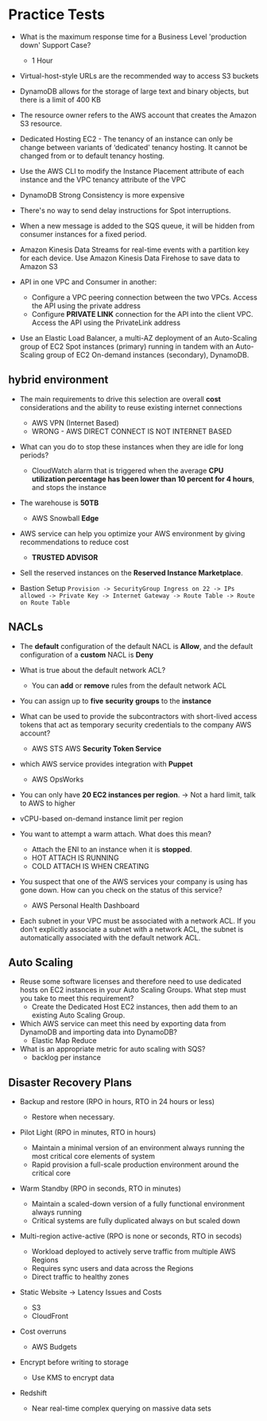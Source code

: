 # Practice Tests

* What is the maximum response time for a Business Level 'production down' Support Case?
    * 1 Hour
* Virtual-host-style URLs are the recommended way to access S3 buckets
* DynamoDB allows for the storage of large text and binary objects, but there is a limit of 400 KB
* The resource owner refers to the AWS account that creates the Amazon S3 resource.

* Dedicated Hosting EC2 - The tenancy of an instance can only be change between variants of ‘dedicated' tenancy hosting. It cannot be changed from or to default tenancy hosting.
* Use the AWS CLI to modify the Instance Placement attribute of each instance and the VPC tenancy attribute of the VPC

* DynamoDB Strong Consistency is more expensive
* There's no way to send delay instructions for Spot interruptions.
* When a new message is added to the SQS queue, it will be hidden from consumer instances for a fixed period.



* Amazon Kinesis Data Streams for real-time events with a partition key for each device. Use Amazon Kinesis Data Firehose to save data to Amazon S3

* API in one VPC and Consumer in another:
  * Configure a VPC peering connection between the two VPCs. Access the API using the private address
  * Configure **PRIVATE LINK** connection for the API into the client VPC. Access the API using the PrivateLink address


* Use an Elastic Load Balancer, a multi-AZ deployment of an Auto-Scaling group of EC2 Spot instances (primary) running in tandem with an Auto-Scaling group of EC2 On-demand instances (secondary), DynamoDB.



## hybrid **environment**

* The main requirements to drive this selection are overall **cost** considerations and the ability to reuse existing internet connections
  * AWS VPN (Internet Based)
  * WRONG - AWS DIRECT CONNECT IS NOT INTERNET BASED

* What can you do to stop these instances when they are idle for long periods?
  * CloudWatch alarm that is triggered when the average **CPU utilization percentage has been lower than 10 percent for 4 hours**, and stops the instance

* The warehouse is **50TB**
  * AWS Snowball **Edge**

* AWS service can help you optimize your AWS environment by giving recommendations to reduce cost
  * **TRUSTED ADVISOR**

* Sell the reserved instances on the **Reserved Instance Marketplace**.

* Bastion Setup `Provision -> SecurityGroup Ingress on 22 -> IPs allowed -> Private Key -> Internet Gateway -> Route Table -> Route on Route Table`

## NACLs

* The **default** configuration of the default NACL is **Allow**, and the default configuration of a **custom** NACL is **Deny**
* What is true about the default network ACL?
  * You can **add** or **remove** rules from the default network ACL

* You can assign up to **five** **security** **groups** to the **instance**

* What can be used to provide the subcontractors with short-lived access tokens that act as temporary security credentials to the company AWS account?
  * AWS STS AWS **Security Token Service**

* which AWS service provides integration with **Puppet**
  * AWS OpsWorks

* You can only have **20 EC2 instances per region**. -> Not a hard limit, talk to AWS to higher
* vCPU-based on-demand instance limit per region

* You want to attempt a warm attach. What does this mean?
  * Attach the ENI to an instance when it is **stopped**.
  * HOT ATTACH IS RUNNING
  * COLD ATTACH IS WHEN CREATING

* You suspect that one of the AWS services your company is using has gone down. How can you check on the status of this service?
  * AWS Personal Health Dashboard

* Each subnet in your VPC must be associated with a network ACL. If you don't explicitly associate a subnet with a network ACL, the subnet is automatically associated with the default network ACL.

## Auto Scaling

* Reuse some software licenses and therefore need to use dedicated hosts on EC2 instances in your Auto Scaling Groups. What step must you take to meet this requirement?
  * Create the Dedicated Host EC2 instances, then add them to an existing Auto Scaling Group.
* Which AWS service can meet this need by exporting data from DynamoDB and importing data into DynamoDB?
  * Elastic Map Reduce
* What is an appropriate metric for auto scaling with SQS?
  * backlog per instance

## Disaster Recovery Plans

* Backup and restore (RPO in hours, RTO in 24 hours or less)
  * Restore when necessary.
* Pilot Light (RPO in minutes, RTO in hours)
  * Maintain a minimal version of an environment always running the most critical core elements of system
  * Rapid provision a full-scale production environment around the critical core
* Warm Standby (RPO in seconds, RTO in minutes)
  * Maintain a scaled-down version of a fully functional environment always running
  * Critical systems are fully duplicated always on but scaled down
* Multi-region active-active (RPO is none or seconds, RTO in secods)
  * Workload deployed to actively serve traffic from multiple AWS Regions
  * Requires sync users and data across the Regions
  * Direct traffic to healthy zones


* Static Website -> Latency Issues and Costs
  * S3
  * CloudFront
* Cost overruns
  * AWS Budgets

* Encrypt before writing to storage
  * Use KMS to encrypt data

* Redshift
  * Near real-time complex querying on massive data sets